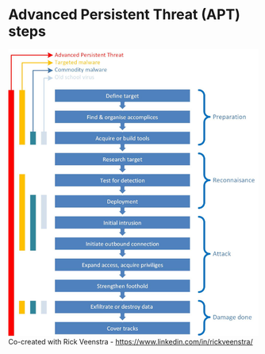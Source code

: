 # Advanced Persistent Threat (APT) steps
![](https://raw.githubusercontent.com/teusink/Security-Frameworks-and-Models/master/APT-steps/APT-steps.jpg)
Co-created with Rick Veenstra - https://www.linkedin.com/in/rickveenstra/
